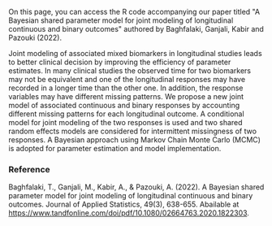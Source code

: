On this page, you can access the R code accompanying our paper titled "A Bayesian shared parameter model for joint modeling of longitudinal continuous and binary outcomes" authored by Baghfalaki, Ganjali, Kabir and Pazouki (2022). 

Joint modeling of associated mixed biomarkers in longitudinal studies leads to better clinical decision by improving the efficiency of parameter estimates. In many clinical studies the observed time for two biomarkers may not be equivalent and one of the longitudinal responses may have recorded in a longer time than the other one. In addition, the response variables may have different missing patterns. We propose a new joint model of associated continuous and binary responses by accounting different missing patterns for each longitudinal outcome. A conditional model for joint modeling of the two responses is used and two shared random effects models are considered for intermittent missingness of two responses. A Bayesian approach using Markov Chain Monte Carlo (MCMC) is adopted for parameter estimation and model implementation. 

### Reference 
Baghfalaki, T., Ganjali, M., Kabir, A., & Pazouki, A. (2022). A Bayesian shared parameter model for joint modeling of longitudinal continuous and binary outcomes. Journal of Applied Statistics, 49(3), 638-655. 
Abailable at <https://www.tandfonline.com/doi/pdf/10.1080/02664763.2020.1822303>.
